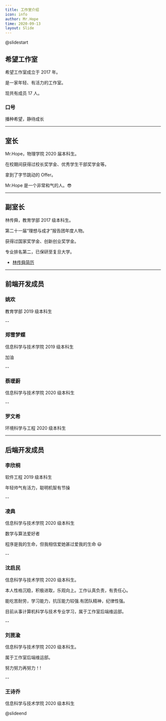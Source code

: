 ```yaml
---
title: 工作室介绍
icon: info
author: Mr.Hope
time: 2020-09-13
layout: Slide
---
```


@slidestart

## 希望工作室

希望工作室成立于 2017 年。

是一家年轻、有活力的工作室。

现共有成员 17 人。

### 口号

播种希望，静待成长

---

## 室长

Mr.Hope，物理学院 2020 届本科生。

在校期间获得过校长奖学金、优秀学生干部奖学金等。

拿到了字节跳动的 Offer。

Mr.Hope 是一个非常和气的人。😎

---

## 副室长

林传舜，教育学部 2017 级本科生。

第二十一届“理想与成才”报告团年度人物。

获得过国家奖学金、创新创业奖学金。

专业排名第二，已保研至复旦大学。

- [林传舜简历](/file/林传舜简历.pdf)

---

## 前端开发成员

### 姚欢

教育学部 2019 级本科生

--

### 郑雪梦蝶

信息科学与技术学院 2019 级本科生

加油

--

### 蔡瑷蔚

信息科学与技术学院 2020 级本科生

--

### 罗文希

环境科学与工程 2020 级本科生

---

## 后端开发成员

### 李欣桐

软件工程 2019 级本科生

年轻帅气有活力，聪明机智有节操

--

### 凌典

信息科学与技术学院 2020 级本科生

数学与算法爱好者

程序是我的生命，但我相信爱她甚过爱我的生命 😃

--

### 沈启民

信息科学与技术学院 2020 级本科生。

本人性格沉稳，积极进取，乐观向上。工作认真负责，有责任心。

能吃苦耐劳，学习能力，抗压能力较强.有团队精神，纪律性强。

目前从事计算机科学与技术专业学习，属于工作室后端维运部。

--

### 刘苠渝

信息科学与技术学院 2020 级本科生。

属于工作室后端维运部。

努力努力再努力！!

--

### 王诗乔

信息科学与技术学院 2020 级本科生

@slideend
